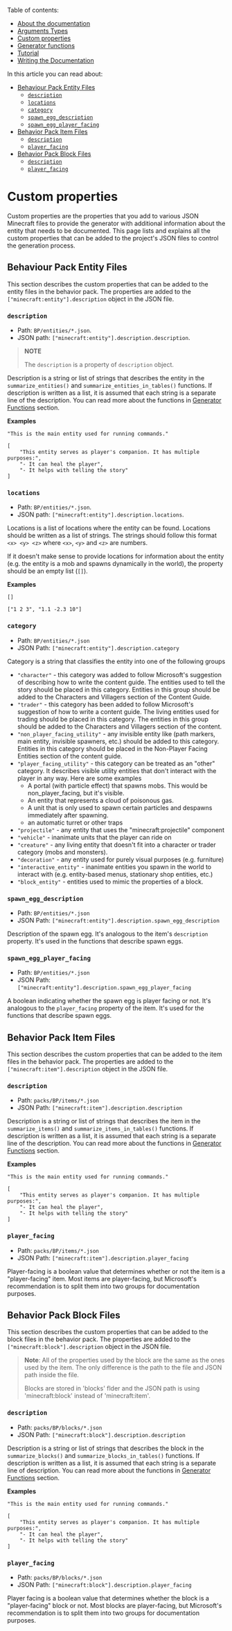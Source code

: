 <!-- doctree start -->
Table of contents:
- [About the documentation](/docs/README.md)
- [Arguments Types](/docs/arguments_types.md)
- [Custom properties](/docs/custom_properties.md)
- [Generator functions](/docs/generator_functions.md)
- [Tutorial](/docs/tutorial.md)
- [Writing the Documentation](/docs/writing_the_documentation.md)

In this article you can read about:
- [Behaviour Pack Entity Files](#behaviour-pack-entity-files)
  - [`description`](#description)
  - [`locations`](#locations)
  - [`category`](#category)
  - [`spawn_egg_description`](#spawn_egg_description)
  - [`spawn_egg_player_facing`](#spawn_egg_player_facing)
- [Behavior Pack Item Files](#behavior-pack-item-files)
  - [`description`](#description)
  - [`player_facing`](#player_facing)
- [Behavior Pack Block Files](#behavior-pack-block-files)
  - [`description`](#description)
  - [`player_facing`](#player_facing)
<!-- doctree end -->
# Custom properties
Custom properties are the properties that you add to various JSON Minecraft files to provide the generator with additional information about the entity that needs to be documented. This page lists and explains all the custom properties that can be added to the project's JSON files to control the generation process.

## Behaviour Pack Entity Files
This section describes the custom properties that can be added to the entity files in the behavior pack. The properties are added to the `["minecraft:entity"].description` object in the JSON file.

### `description`

- Path: `BP/entities/*.json`.
- JSON path: `["minecraft:entity"].description.description`.

>  **NOTE**
>
> The `description` is a property of `description` object.

Description is a string or list of strings that describes the entity in the `summarize_entities()` and `summarize_entities_in_tables()` functions. If description is written as a list, it is assumed that each string is a separate line of the description. You can read more about the functions in [Generator Functions](/docs/generator_functions.md) section.

**Examples**
```
"This is the main entity used for running commands."
```
```
[
    "This entity serves as player's companion. It has multiple purposes:",
    "- It can heal the player",
    "- It helps with telling the story"
]
```


### `locations`
- Path: `BP/entities/*.json`.
- JSON path: `["minecraft:entity"].description.locations`.

Locations is a list of locations where the entity can be found. Locations should be written as a list of strings. The strings should follow this format `<x> <y> <z>` where `<x>`, `<y>` and `<z>` are numbers.

If it doesn't make sense to provide locations for information about the entity (e.g. the entity is a mob and spawns dynamically in the world), the property should be an empty list (`[]`).


**Examples**
```
[]
```
```
["1 2 3", "1.1 -2.3 10"]
```


### `category`
- Path: `BP/entities/*.json`
- JSON Path: `["minecraft:entity"].description.category`

Category is a string that classifies the entity into one of the following groups
- `"character"` - this category was added to follow Microsoft's suggestion of describing how to write the content guide. The entities used to tell the story should be placed in this category. Entities in this group should be added to the Characters and Villagers section of the Content Guide.
- `"trader"` - this category has been added to follow Microsoft's suggestion of how to write a content guide. The living entities used for trading should be placed in this category. The entities in this group should be added to the Characters and Villagers section of the content.
- `"non_player_facing_utility"` - any invisible entity like (path markers, main entity, invisible spawners, etc.) should be added to this category. Entities in this category should be placed in the Non-Player Facing Entities section of the content guide.
- `"player_facing_utility"` - this category can be treated as an "other" category. It describes visible utility entities that don't interact with the player in any way. Here are some examples
    - A portal (with particle effect) that spawns mobs. This would be non_player_facing, but it's visible.
    - An entity that represents a cloud of poisonous gas.
    - A unit that is only used to spawn certain particles and despawns immediately after spawning.
    - an automatic turret or other traps
- `"projectile"` - any entity that uses the "minecraft:projectile" component
- `"vehicle"` - inanimate units that the player can ride on
- `"creature"` - any living entity that doesn't fit into a character or trader category (mobs and monsters).
- `"decoration"` - any entity used for purely visual purposes (e.g. furniture)
- `"interactive_entity"` - inanimate entities you spawn in the world to interact with (e.g. entity-based menus, stationary shop entities, etc.)
- `"block_entity"` - entities used to mimic the properties of a block.


### `spawn_egg_description`

- Path: `BP/entities/*.json`
- JSON Path: `["minecraft:entity"].description.spawn_egg_description`

Description of the spawn egg. It's analogous to the item's `description` property. It's used in the functions that describe spawn eggs.

### `spawn_egg_player_facing`

- Path: `BP/entities/*.json`
- JSON Path: `["minecraft:entity"].description.spawn_egg_player_facing`

A boolean indicating whether the spawn egg is player facing or not. It's analogous to the `player_facing` property of the item. It's used for the functions that describe spawn eggs.

## Behavior Pack Item Files
This section describes the custom properties that can be added to the item files in the behavior pack. The properties are added to the `["minecraft:item"].description` object in the JSON file.

### `description`

- Path: `packs/BP/items/*.json`
- JSON Path: `["minecraft:item"].description.description`

Description is a string or list of strings that describes the item in the `summarize_items()` and `summarize_items_in_tables()` functions. If description is written as a list, it is assumed that each string is a separate line of the description. You can read more about the functions in [Generator Functions](/docs/generator_functions.md) section.

**Examples**
```
"This is the main entity used for running commands."
```
```
[
    "This entity serves as player's companion. It has multiple purposes:",
    "- It can heal the player",
    "- It helps with telling the story"
]
```

### `player_facing`

- Path: `packs/BP/items/*.json`
- JSON Path: `["minecraft:item"].description.player_facing`

Player-facing is a boolean value that determines whether or not the item is a "player-facing" item. Most items are player-facing, but Microsoft's recommendation is to split them into two groups for documentation purposes.

## Behavior Pack Block Files

This section describes the custom properties that can be added to the block files in the behavior pack. The properties are added to the `["minecraft:block"].description` object in the JSON file.

> **Note**: All of the properties used by the block are the same as the ones used by the item. The only difference is the path to the file and JSON path inside the file.
>
> Blocks are stored in 'blocks' flder and the JSON path is using 'minecraft:block' instead of 'minecraft:item'.

### `description`

- Path: `packs/BP/blocks/*.json`
- JSON Path: `["minecraft:block"].description.description`

Description is a string or list of strings that describes the block in the `summarize_blocks()` and `summarize_blocks_in_tables()` functions. If description is written as a list, it is assumed that each string is a separate line of description. You can read more about the functions in [Generator Functions](/docs/generator_functions.md) section.

**Examples**
```
"This is the main entity used for running commands."
```
```
[
    "This entity serves as player's companion. It has multiple purposes:",
    "- It can heal the player",
    "- It helps with telling the story"
]
```

### `player_facing`

- Path: `packs/BP/blocks/*.json`
- JSON Path: `["minecraft:block"].description.player_facing`

Player facing is a boolean value that determines whether the block is a "player-facing" block or not. Most blocks are player-facing, but Microsoft's recommendation is to split them into two groups for documentation purposes.
